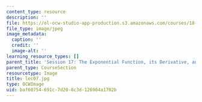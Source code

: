 ```yaml
---
content_type: resource
description: ''
file: https://ol-ocw-studio-app-production.s3.amazonaws.com/courses/18-01sc-single-variable-calculus-fall-2010/baf60754691c7d208c3d126904a1702b_lec07.jpg
file_type: image/jpeg
image_metadata:
  caption: ''
  credit: ''
  image-alt: ''
learning_resource_types: []
parent_title: 'Session 17: The Exponential Function, its Derivative, and its Inverse'
parent_type: CourseSection
resourcetype: Image
title: lec07.jpg
type: OCWImage
uid: baf60754-691c-7d20-8c3d-126904a1702b
---
```

